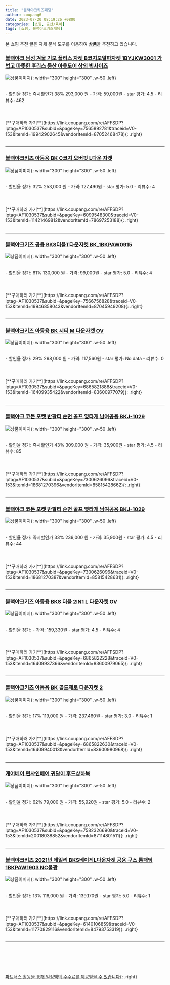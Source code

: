 ```yaml
---
title: "블랙야크키즈패딩"
author: coupang6
date: 2023-07-20 08:19:26 +0800
categories: [쇼핑, 출산/육아]
tags: [쇼핑, 블랙야크키즈패딩]
---
```


본 쇼핑 추천 글은 자체 분석 도구를 이용하여 [**상품**](https://link.coupang.com/a/bao1ui)을 추천하고 있습니다.

### [블랙야크 남성 겨울 기모 플리스 자켓 B코지모알파자켓 1BYJKW3001 가볍고 따뜻한 후리스 등산 아웃도어 상의 빅사이즈](https://link.coupang.com/re/AFFSDP?lptag=AF1030537&subid=&pageKey=7565892781&traceid=V0-153&itemId=19942902645&vendorItemId=87052468478)

![상품이미지](https://thumbnail10.coupangcdn.com/thumbnails/remote/230x230ex/image/vendor_inventory/c783/5f968515fc539016c360d0e293ebd843ada1732862f2ac7f3304d3e67c3a.jpg){: width="300" height="300" .w-50 .left}


<br>
- 할인율 정가: 즉시할인가 38%  293,000   원
- 가격: 59,000원
- star 평가: 4.5
- 리뷰수: 462
<br>
<br>
<br>
<br>
[**구매하러 가기**](https://link.coupang.com/re/AFFSDP?lptag=AF1030537&subid=&pageKey=7565892781&traceid=V0-153&itemId=19942902645&vendorItemId=87052468478){: .right}
<br>
<br>

---

### [블랙야크키즈 아동용 BK C코지 오버핏 L다운 자켓](https://link.coupang.com/re/AFFSDP?lptag=AF1030537&subid=&pageKey=6099548300&traceid=V0-153&itemId=11421469812&vendorItemId=78697253188)

![상품이미지](https://thumbnail9.coupangcdn.com/thumbnails/remote/230x230ex/image/rs_quotation_api/2ly7kkh4/72f42741dc874d28bd290783ff002e00.jpg){: width="300" height="300" .w-50 .left}


<br>
- 할인율 정가: 32%  253,000   원
- 가격: 127,490원
- star 평가: 5.0
- 리뷰수: 4
<br>
<br>
<br>
<br>
[**구매하러 가기**](https://link.coupang.com/re/AFFSDP?lptag=AF1030537&subid=&pageKey=6099548300&traceid=V0-153&itemId=11421469812&vendorItemId=78697253188){: .right}
<br>
<br>

---

### [블랙야크키즈 공용 BKS더블T다운자켓 BK_1BKPAW0915](https://link.coupang.com/re/AFFSDP?lptag=AF1030537&subid=&pageKey=7566756828&traceid=V0-153&itemId=19946858043&vendorItemId=87045949208)

![상품이미지](https://thumbnail8.coupangcdn.com/thumbnails/remote/230x230ex/image/vendor_inventory/00a6/b0d7bd765808125ac01614435b675963bf43595c9b0e3b096442a227f9d6.jpg){: width="300" height="300" .w-50 .left}


<br>
- 할인율 정가: 61%  130,000   원
- 가격: 99,000원
- star 평가: 5.0
- 리뷰수: 4
<br>
<br>
<br>
<br>
[**구매하러 가기**](https://link.coupang.com/re/AFFSDP?lptag=AF1030537&subid=&pageKey=7566756828&traceid=V0-153&itemId=19946858043&vendorItemId=87045949208){: .right}
<br>
<br>

---

### [블랙야크키즈 아동용 BK 시티 M 다운자켓 OV](https://link.coupang.com/re/AFFSDP?lptag=AF1030537&subid=&pageKey=6865821888&traceid=V0-153&itemId=16409935422&vendorItemId=83600977079)

![상품이미지](https://thumbnail8.coupangcdn.com/thumbnails/remote/230x230ex/image/retail/images/2022/10/24/16/4/d6d2b2a6-7fc7-44c3-b4cb-5a1daaa491e1.jpg){: width="300" height="300" .w-50 .left}


<br>
- 할인율 정가: 29%  298,000   원
- 가격: 117,560원
- star 평가: No data
- 리뷰수: 0
<br>
<br>
<br>
<br>
[**구매하러 가기**](https://link.coupang.com/re/AFFSDP?lptag=AF1030537&subid=&pageKey=6865821888&traceid=V0-153&itemId=16409935422&vendorItemId=83600977079){: .right}
<br>
<br>

---

### [블랙야크 코튼 포켓 반팔티 순면 골프 옆타개 남여공용 BKJ-1029](https://link.coupang.com/re/AFFSDP?lptag=AF1030537&subid=&pageKey=7300626096&traceid=V0-153&itemId=18681270396&vendorItemId=85815428662)

![상품이미지](https://thumbnail10.coupangcdn.com/thumbnails/remote/230x230ex/image/vendor_inventory/48a8/1f3b1b7d5dd45381236b1ec44cf91d061c3e506a1a463118b3efbfa6696c.jpg){: width="300" height="300" .w-50 .left}


<br>
- 할인율 정가: 즉시할인가 43%  309,000   원
- 가격: 35,900원
- star 평가: 4.5
- 리뷰수: 85
<br>
<br>
<br>
<br>
[**구매하러 가기**](https://link.coupang.com/re/AFFSDP?lptag=AF1030537&subid=&pageKey=7300626096&traceid=V0-153&itemId=18681270396&vendorItemId=85815428662){: .right}
<br>
<br>

---

### [블랙야크 코튼 포켓 반팔티 순면 골프 옆타개 남여공용 BKJ-1029](https://link.coupang.com/re/AFFSDP?lptag=AF1030537&subid=&pageKey=7300626096&traceid=V0-153&itemId=18681270387&vendorItemId=85815428631)

![상품이미지](https://thumbnail9.coupangcdn.com/thumbnails/remote/230x230ex/image/vendor_inventory/ddc2/9da7284348be225aae09cf125ddf0fab1e3ffa078da48227b1de393d5f4f.jpg){: width="300" height="300" .w-50 .left}


<br>
- 할인율 정가: 즉시할인가 33%  239,000   원
- 가격: 35,900원
- star 평가: 4.5
- 리뷰수: 44
<br>
<br>
<br>
<br>
[**구매하러 가기**](https://link.coupang.com/re/AFFSDP?lptag=AF1030537&subid=&pageKey=7300626096&traceid=V0-153&itemId=18681270387&vendorItemId=85815428631){: .right}
<br>
<br>

---

### [블랙야크키즈 아동용 BKS 더블 2IN1 L 다운자켓 OV](https://link.coupang.com/re/AFFSDP?lptag=AF1030537&subid=&pageKey=6865822228&traceid=V0-153&itemId=16409937366&vendorItemId=83600979065)

![상품이미지](https://thumbnail9.coupangcdn.com/thumbnails/remote/230x230ex/image/retail/images/2022/10/24/16/6/e4aef51f-ff8c-4069-807a-a5a136931c10.jpg){: width="300" height="300" .w-50 .left}


<br>
- 할인율 정가: 
- 가격: 159,330원
- star 평가: 4.5
- 리뷰수: 4
<br>
<br>
<br>
<br>
[**구매하러 가기**](https://link.coupang.com/re/AFFSDP?lptag=AF1030537&subid=&pageKey=6865822228&traceid=V0-153&itemId=16409937366&vendorItemId=83600979065){: .right}
<br>
<br>

---

### [블랙야크키즈 아동용 BK 콜드제로 다운자켓 2](https://link.coupang.com/re/AFFSDP?lptag=AF1030537&subid=&pageKey=6865822630&traceid=V0-153&itemId=16409940013&vendorItemId=83600980968)

![상품이미지](https://thumbnail6.coupangcdn.com/thumbnails/remote/230x230ex/image/retail/images/2022/10/24/16/6/c0705df5-9200-40da-afd3-a9bc2ef322b2.jpg){: width="300" height="300" .w-50 .left}


<br>
- 할인율 정가: 17%  119,000   원
- 가격: 237,460원
- star 평가: 3.0
- 리뷰수: 1
<br>
<br>
<br>
<br>
[**구매하러 가기**](https://link.coupang.com/re/AFFSDP?lptag=AF1030537&subid=&pageKey=6865822630&traceid=V0-153&itemId=16409940013&vendorItemId=83600980968){: .right}
<br>
<br>

---

### [케어베어 펀샤인베어 귀달이 후드상하복](https://link.coupang.com/re/AFFSDP?lptag=AF1030537&subid=&pageKey=7582326690&traceid=V0-153&itemId=20018038852&vendorItemId=87114801511)

![상품이미지](https://thumbnail9.coupangcdn.com/thumbnails/remote/230x230ex/image/vendor_inventory/375d/ebc7b763e3febd48b831bb5eb40120a6ab4d8942e04d520dce0f72d2a351.jpg){: width="300" height="300" .w-50 .left}


<br>
- 할인율 정가: 62%  79,000   원
- 가격: 55,920원
- star 평가: 5.0
- 리뷰수: 2
<br>
<br>
<br>
<br>
[**구매하러 가기**](https://link.coupang.com/re/AFFSDP?lptag=AF1030537&subid=&pageKey=7582326690&traceid=V0-153&itemId=20018038852&vendorItemId=87114801511){: .right}
<br>
<br>

---

### [블랙야크키즈 2021년 데일리 BKS베이직L다운자켓 공용 구스 롱패딩 1BKPAW1903 NC불광](https://link.coupang.com/re/AFFSDP?lptag=AF1030537&subid=&pageKey=6140106859&traceid=V0-153&itemId=11770829116&vendorItemId=84793753319)

![상품이미지](https://thumbnail6.coupangcdn.com/thumbnails/remote/230x230ex/image/vendor_inventory/f9ec/853b4c97216ef9ecb15f11d9ae866b18329d427dfd427a20b09049587472.JPG){: width="300" height="300" .w-50 .left}


<br>
- 할인율 정가: 13%  116,000   원
- 가격: 139,170원
- star 평가: 5.0
- 리뷰수: 1
<br>
<br>
<br>
<br>
[**구매하러 가기**](https://link.coupang.com/re/AFFSDP?lptag=AF1030537&subid=&pageKey=6140106859&traceid=V0-153&itemId=11770829116&vendorItemId=84793753319){: .right}
<br>
<br>

---
<br><br><br><br><br> [파트너스 활동을 통해 일정액의 수수료를 제공받을 수 있습니다](https://link.coupang.com/a/bao1ui){: .right}
